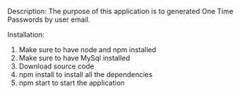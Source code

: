 Description:
The purpose of this application is to generated One Time Passwords by user email.

Installation:
1. Make sure to have node and npm installed
2. Make sure to have MySql installed
3. Download source code
4. npm install to install all the dependencies
5. npm start to start the application
   
